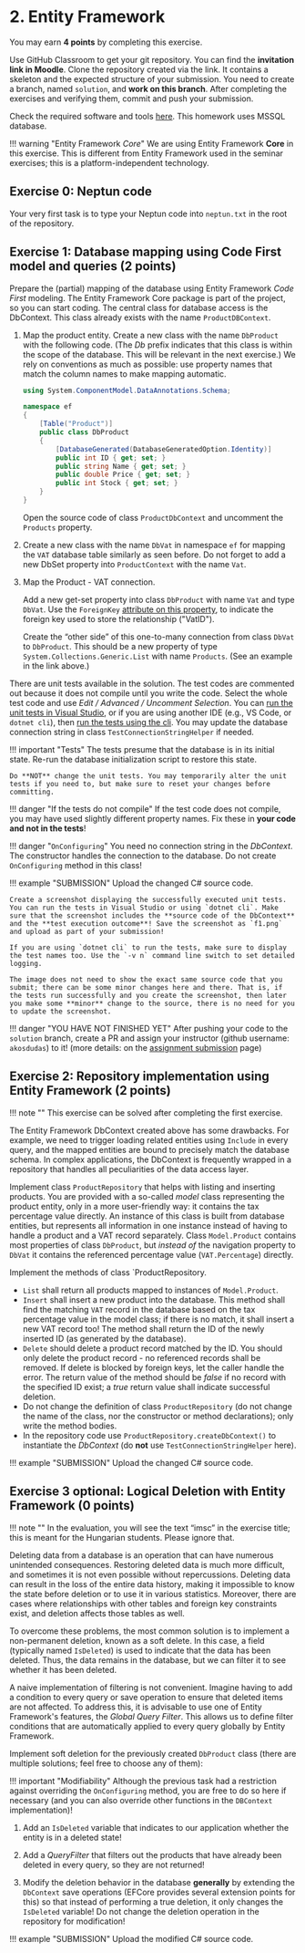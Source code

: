 ﻿# 2. Entity Framework

You may earn **4 points** by completing this exercise.

Use GitHub Classroom to get your git repository. You can find the **invitation link in Moodle**. Clone the repository created via the link. It contains a skeleton and the expected structure of your submission. You need to create a branch, named `solution`, and **work on this branch**. After completing the exercises and verifying them, commit and push your submission.

Check the required software and tools [here](../index.md#required-tools). This homework uses MSSQL database.

!!! warning "Entity Framework _Core_"
    We are using Entity Framework **Core** in this exercise. This is different from Entity Framework used in the seminar exercises; this is a platform-independent technology.

## Exercise 0: Neptun code

Your very first task is to type your Neptun code into `neptun.txt` in the root of the repository.

## Exercise 1: Database mapping using Code First model and queries (2 points)

Prepare the (partial) mapping of the database using Entity Framework _Code First_ modeling. The Entity Framework Core package is part of the project, so you can start coding. The central class for database access is the DbContext. This class already exists with the name `ProductDBContext`.

1. Map the product entity. Create a new class with the name `DbProduct` with the following code. (The _Db_ prefix indicates that this class is within the scope of the database. This will be relevant in the next exercise.) We rely on conventions as much as possible: use property names that match the column names to make mapping automatic.

    ```C#
    using System.ComponentModel.DataAnnotations.Schema;

    namespace ef
    {
        [Table("Product")]
        public class DbProduct
        {
            [DatabaseGenerated(DatabaseGeneratedOption.Identity)]
            public int ID { get; set; }
            public string Name { get; set; }
            public double Price { get; set; }
            public int Stock { get; set; }
        }
    }
    ```

    Open the source code of class `ProductDbContext` and uncomment the `Products` property.

1. Create a new class with the name `DbVat` in namespace `ef` for mapping the `VAT` database table similarly as seen before. Do not forget to add a new DbSet property into `ProductContext` with the name `Vat`.

1. Map the Product - VAT connection.

    Add a new get-set property into class `DbProduct` with name `Vat` and type `DbVat`. Use the `ForeignKey` [attribute on this property](https://docs.microsoft.com/en-us/ef/core/modeling/relationships?tabs=data-annotations%2Cdata-annotations-simple-key%2Csimple-key#foreign-key), to indicate the foreign key used to store the relationship ("VatID").

    Create the “other side” of this one-to-many connection from class `DbVat` to `DbProduct`. This should be a new property of type `System.Collections.Generic.List` with name `Products`. (See an example in the link above.)

There are unit tests available in the solution. The test codes are commented out because it does not compile until you write the code. Select the whole test code and use _Edit / Advanced / Uncomment Selection_. You can [run the unit tests in Visual Studio](https://docs.microsoft.com/en-us/visualstudio/test/run-unit-tests-with-test-explorer?view=vs-2022), or if you are using another IDE (e.g., VS Code, or `dotnet cli`), then [run the tests using the cli](https://docs.microsoft.com/en-us/dotnet/core/tools/dotnet-test). You may update the database connection string in class `TestConnectionStringHelper` if needed.

!!! important "Tests"
    The tests presume that the database is in its initial state. Re-run the database initialization script to restore this state.

    Do **NOT** change the unit tests. You may temporarily alter the unit tests if you need to, but make sure to reset your changes before committing.

!!! danger "If the tests do not compile"
    If the test code does not compile, you may have used slightly different property names. Fix these in **your code and not in the tests**!

!!! danger "`OnConfiguring`"
    You need no connection string in the _DbContext_. The constructor handles the connection to the database. Do not create `OnConfiguring` method in this class!

!!! example "SUBMISSION"
    Upload the changed C# source code.

    Create a screenshot displaying the successfully executed unit tests. You can run the tests in Visual Studio or using `dotnet cli`. Make sure that the screenshot includes the **source code of the DbContext** and the **test execution outcome**! Save the screenshot as `f1.png` and upload as part of your submission!

    If you are using `dotnet cli` to run the tests, make sure to display the test names too. Use the `-v n` command line switch to set detailed logging.

    The image does not need to show the exact same source code that you submit; there can be some minor changes here and there. That is, if the tests run successfully and you create the screenshot, then later you make some **minor** change to the source, there is no need for you to update the screenshot.

!!! danger "YOU HAVE NOT FINISHED YET"
    After pushing your code to the `solution` branch, create a PR and assign your instructor (github username: `akosdudas`) to it! (more details: on the [assignment submission](../GitHub.md) page)

## Exercise 2: Repository implementation using Entity Framework (2 points)

!!! note ""
    This exercise can be solved after completing the first exercise.

The Entity Framework DbContext created above has some drawbacks. For example, we need to trigger loading related entities using `Include` in every query, and the mapped entities are bound to precisely match the database schema. In complex applications, the DbContext is frequently wrapped in a repository that handles all peculiarities of the data access layer.

Implement class `ProductRepository` that helps with listing and inserting products. You are provided with a so-called _model_ class representing the product entity, only in a more user-friendly way: it contains the tax percentage value directly. An instance of this class is built from database entities, but represents all information in one instance instead of having to handle a product and a VAT record separately. Class `Model.Product` contains most properties of class `DbProduct`, but _instead of_ the navigation property to `DbVat` it contains the referenced percentage value (`VAT.Percentage`) directly.

Implement the methods of class `ProductRepository.

- `List` shall return all products mapped to instances of `Model.Product`.
- `Insert` shall insert a new product into the database. This method shall find the matching `VAT` record in the database based on the tax percentage value in the model class; if there is no match, it shall insert a new VAT record too! The method shall return the ID of the newly inserted ID (as generated by the database).
- `Delete` should delete a product record matched by the ID. You should only delete the product record - no referenced records shall be removed. If delete is blocked by foreign keys, let the caller handle the error. The return value of the method should be _false_ if no record with the specified ID exist; a _true_ return value shall indicate successful deletion.
- Do not change the definition of class `ProductRepository` (do not change the name of the class, nor the constructor or method declarations); only write the method bodies.
- In the repository code use `ProductRepository.createDbContext()` to instantiate the _DbContext_  (do **not** use `TestConnectionStringHelper` here).

!!! example "SUBMISSION"
    Upload the changed C# source code.

## Exercise 3 optional: Logical Deletion with Entity Framework (0 points)

!!! note ""
    In the evaluation, you will see the text “imsc” in the exercise title; this is meant for the Hungarian students. Please ignore that.

Deleting data from a database is an operation that can have numerous unintended consequences. Restoring deleted data is much more difficult, and sometimes it is not even possible without repercussions. Deleting data can result in the loss of the entire data history, making it impossible to know the state before deletion or to use it in various statistics. Moreover, there are cases where relationships with other tables and foreign key constraints exist, and deletion affects those tables as well.

To overcome these problems, the most common solution is to implement a non-permanent deletion, known as a soft delete. In this case, a field (typically named `IsDeleted`) is used to indicate that the data has been deleted. Thus, the data remains in the database, but we can filter it to see whether it has been deleted.

A naive implementation of filtering is not convenient. Imagine having to add a condition to every query or save operation to ensure that deleted items are not affected. To address this, it is advisable to use one of Entity Framework's features, the *Global Query Filter*. This allows us to define filter conditions that are automatically applied to every query globally by Entity Framework.

Implement soft deletion for the previously created `DbProduct` class (there are multiple solutions; feel free to choose any of them):

!!! important "Modifiability"
    Although the previous task had a restriction against overriding the `OnConfiguring` method, you are free to do so here if necessary (and you can also override other functions in the `DBContext` implementation)!

1. Add an `IsDeleted` variable that indicates to our application whether the entity is in a deleted state!

1. Add a *QueryFilter* that filters out the products that have already been deleted in every query, so they are not returned!

1. Modify the deletion behavior in the database **generally** by extending the `DbContext` save operations (EFCore provides several extension points for this) so that instead of performing a true deletion, it only changes the `IsDeleted` variable! Do not change the deletion operation in the repository for modification!

!!! example "SUBMISSION"
    Upload the modified C# source code.